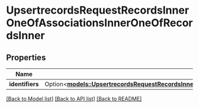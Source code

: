 # UpsertrecordsRequestRecordsInnerOneOfAssociationsInnerOneOfRecordsInner

## Properties

Name | Type | Description | Notes
------------ | ------------- | ------------- | -------------
**identifiers** | Option<[**models::UpsertrecordsRequestRecordsInnerOneOfAssociationsInnerOneOfRecordsInnerIdentifiers**](upsertrecords_request_records_inner_oneOf_associations_inner_oneOf_records_inner_identifiers.md)> |  | [optional]

[[Back to Model list]](../README.md#documentation-for-models) [[Back to API list]](../README.md#documentation-for-api-endpoints) [[Back to README]](../README.md)


